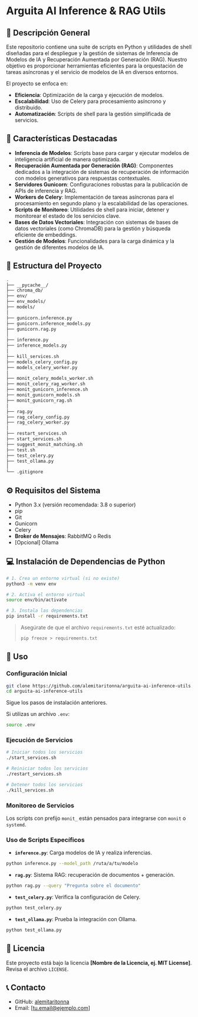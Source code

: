 # Arguita AI Inference & RAG Utils

## 📄 Descripción General

Este repositorio contiene una suite de scripts en Python y utilidades de shell diseñadas para el despliegue y la gestión de sistemas de Inferencia de Modelos de IA y Recuperación Aumentada por Generación (RAG). Nuestro objetivo es proporcionar herramientas eficientes para la orquestación de tareas asíncronas y el servicio de modelos de IA en diversos entornos.

El proyecto se enfoca en:

- **Eficiencia**: Optimización de la carga y ejecución de modelos.
- **Escalabilidad**: Uso de Celery para procesamiento asíncrono y distribuido.
- **Automatización**: Scripts de shell para la gestión simplificada de servicios.

## 🚀 Características Destacadas

- **Inferencia de Modelos**: Scripts base para cargar y ejecutar modelos de inteligencia artificial de manera optimizada.
- **Recuperación Aumentada por Generación (RAG)**: Componentes dedicados a la integración de sistemas de recuperación de información con modelos generativos para respuestas contextuales.
- **Servidores Gunicorn**: Configuraciones robustas para la publicación de APIs de inferencia y RAG.
- **Workers de Celery**: Implementación de tareas asíncronas para el procesamiento en segundo plano y la escalabilidad de las operaciones.
- **Scripts de Monitoreo**: Utilidades de shell para iniciar, detener y monitorear el estado de los servicios clave.
- **Bases de Datos Vectoriales**: Integración con sistemas de bases de datos vectoriales (como ChromaDB) para la gestión y búsqueda eficiente de embeddings.
- **Gestión de Modelos**: Funcionalidades para la carga dinámica y la gestión de diferentes modelos de IA.

## 📁 Estructura del Proyecto

```bash
.
├── __pycache__/             
├── chroma_db/               
├── env/                     
├── env_models/              
├── models/                  
│
├── gunicorn.inference.py
├── gunicorn.inference_models.py
├── gunicorn.rag.py
│
├── inference.py
├── inference_models.py
│
├── kill_services.sh
├── models_celery_config.py
├── models_celery_worker.py
│
├── monit_celery_models_worker.sh
├── monit_celery_rag_worker.sh
├── monit_gunicorn_inference.sh
├── monit_gunicorn_models.sh
├── monit_gunicorn_rag.sh
│
├── rag.py
├── rag_celery_config.py
├── rag_celery_worker.py
│
├── restart_services.sh
├── start_services.sh
├── suggest_monit_matching.sh
├── test.sh
├── test_celery.py
├── test_ollama.py
│
└── .gitignore
````

## ⚙️ Requisitos del Sistema

* Python 3.x (versión recomendada: 3.8 o superior)
* pip
* Git
* Gunicorn
* Celery
* **Broker de Mensajes**: RabbitMQ o Redis
* \[Opcional] Ollama

## 💻 Instalación de Dependencias de Python

```bash
# 1. Crea un entorno virtual (si no existe)
python3 -m venv env

# 2. Activa el entorno virtual
source env/bin/activate

# 3. Instala las dependencias
pip install -r requirements.txt
```

> Asegúrate de que el archivo `requirements.txt` esté actualizado:
>
> ```bash
> pip freeze > requirements.txt
> ```

## 🚀 Uso

### Configuración Inicial

```bash
git clone https://github.com/alemitaritonna/arguita-ai-inference-utils.git
cd arguita-ai-inference-utils
```

Sigue los pasos de instalación anteriores.

Si utilizas un archivo `.env`:

```bash
source .env
```

### Ejecución de Servicios

```bash
# Iniciar todos los servicios
./start_services.sh

# Reiniciar todos los servicios
./restart_services.sh

# Detener todos los servicios
./kill_services.sh
```

### Monitoreo de Servicios

Los scripts con prefijo `monit_` están pensados para integrarse con `monit` o `systemd`.

### Uso de Scripts Específicos

* **`inference.py`**: Carga modelos de IA y realiza inferencias.

```bash
python inference.py --model_path /ruta/a/tu/modelo
```

* **`rag.py`**: Sistema RAG: recuperación de documentos + generación.

```bash
python rag.py --query "Pregunta sobre el documento"
```

* **`test_celery.py`**: Verifica la configuración de Celery.

```bash
python test_celery.py
```

* **`test_ollama.py`**: Prueba la integración con Ollama.

```bash
python test_ollama.py
```


## 📜 Licencia

Este proyecto está bajo la licencia **\[Nombre de la Licencia, ej. MIT License]**. Revisa el archivo `LICENSE`.

## 📞 Contacto

* GitHub: [alemitaritonna](https://github.com/alemitaritonna)
* Email: \[[tu.email@ejemplo.com](mailto:tu.email@ejemplo.com)]


